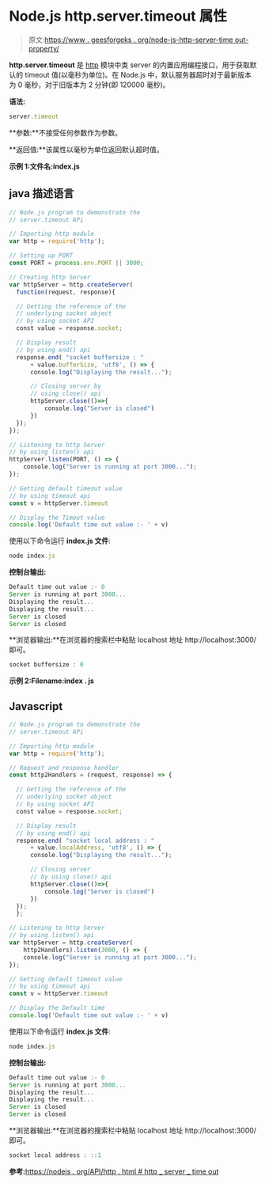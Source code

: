 # Node.js http.server.timeout 属性

> 原文:[https://www . geesforgeks . org/node-js-http-server-time out-property/](https://www.geeksforgeeks.org/node-js-http-server-timeout-property/)

**http.server.timeout** 是 [http](https://www.geeksforgeeks.org/node-js-http-module/#:~:text=The%20HTTP%20module%20creates%20an,with%20the%20help%20of%20http.) 模块中类 server 的内置应用编程接口，用于获取默认的 timeout 值(以毫秒为单位)。在 Node.js 中，默认服务器超时对于最新版本为 0 毫秒，对于旧版本为 2 分钟(即 120000 毫秒)。

**语法:**

```js
server.timeout
```

**参数:**不接受任何参数作为参数。

**返回值:**该属性以毫秒为单位返回默认超时值。

**示例 1:文件名:index.js**

## java 描述语言

```js
// Node.js program to demonstrate the  
// server.timeout APi

// Importing http module 
var http = require('http'); 

// Setting up PORT 
const PORT = process.env.PORT || 3000; 

// Creating http Server 
var httpServer = http.createServer(
  function(request, response){ 

  // Getting the reference of the 
  // underlying socket object
  // by using socket API
  const value = response.socket;

  // Display result
  // by using end() api
  response.end( "socket buffersize : " 
      + value.bufferSize, 'utf8', () => { 
      console.log("Displaying the result..."); 

      // Closing server by
      // using close() api
      httpServer.close(()=>{
          console.log("Server is closed")
      })
  }); 
}); 

// Listening to http Server 
// by using listen() api
httpServer.listen(PORT, () => { 
    console.log("Server is running at port 3000..."); 
});

// Getting default timeout value
// by using timeout api
const v = httpServer.timeout

// Display the Timout value
console.log('Default time out value :- ' + v)
```

使用以下命令运行 **index.js 文件**:

```js
node index.js
```

**控制台输出:**

```js
Default time out value :- 0
Server is running at port 3000...
Displaying the result...
Displaying the result...
Server is closed
Server is closed
```

**浏览器输出:**在浏览器的搜索栏中粘贴 localhost 地址 http://localhost:3000/即可。

```js
socket buffersize : 0
```

**示例 2:Filename:index . js**

## Javascript

```js
// Node.js program to demonstrate the  
// server.timeout APi

// Importing http module 
var http = require('http'); 

// Request and response handler 
const http2Handlers = (request, response) => { 

  // Getting the reference of the
  // underlying socket object
  // by using socket API
  const value = response.socket;

  // Display result
  // by using end() api
  response.end( "socket local address : " 
      + value.localAddress, 'utf8', () => { 
      console.log("Displaying the result..."); 

      // Closing server 
      // by using close() api
      httpServer.close(()=>{
          console.log("Server is closed")
      })
  });
  }; 

// Listening to http Server 
// by using listen() api
var httpServer = http.createServer(
    http2Handlers).listen(3000, () => { 
    console.log("Server is running at port 3000..."); 
}); 

// Getting default timeout value
// by using timeout api
const v = httpServer.timeout

// Display the Default time
console.log('Default time out value :- ' + v)
```

使用以下命令运行 **index.js 文件**:

```js
node index.js
```

**控制台输出:**

```js
Default time out value :- 0
Server is running at port 3000...
Displaying the result...
Displaying the result...
Server is closed
Server is closed
```

**浏览器输出:**在浏览器的搜索栏中粘贴 localhost 地址 http://localhost:3000/即可。

```js
socket local address : ::1
```

**参考:**[https://nodejs . org/API/http . html # http _ server _ time out](https://nodejs.org/api/http.html#http_server_timeout)